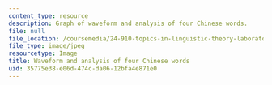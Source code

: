 ```yaml
---
content_type: resource
description: Graph of waveform and analysis of four Chinese words.
file: null
file_location: /coursemedia/24-910-topics-in-linguistic-theory-laboratory-phonology-spring-2007/35775e38e06d474cda0612bfa4e871e0_chp_tones.jpg
file_type: image/jpeg
resourcetype: Image
title: Waveform and analysis of four Chinese words
uid: 35775e38-e06d-474c-da06-12bfa4e871e0
---
```

